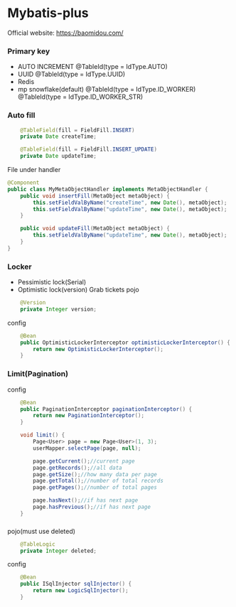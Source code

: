 # Mybatis-plus
Official website: https://baomidou.com/
### Primary key
- AUTO INCREMENT @TableId(type = IdType.AUTO)
- UUID @TableId(type = IdType.UUID)
- Redis
- mp snowflake(default) @TableId(type = IdType.ID_WORKER) @TableId(type = IdType.ID_WORKER_STR)

### Auto fill
``` java
    @TableField(fill = FieldFill.INSERT)
    private Date createTime;

    @TableField(fill = FieldFill.INSERT_UPDATE)
    private Date updateTime;
```

File under handler
``` java
@Component
public class MyMetaObjectHandler implements MetaObjectHandler {
    public void insertFill(MetaObject metaObject) {
        this.setFieldValByName("createTime", new Date(), metaObject);
        this.setFieldValByName("updateTime", new Date(), metaObject);
    }

    public void updateFill(MetaObject metaObject) {
        this.setFieldValByName("updateTime", new Date(), metaObject);
    }
}
```

### Locker
- Pessimistic lock(Serial)
- Optimistic lock(version) Grab tickets
pojo
``` java
    @Version
    private Integer version;
```
config
``` java
    @Bean
    public OptimisticLockerInterceptor optimisticLockerInterceptor() {
        return new OptimisticLockerInterceptor();
    }
```

### Limit(Pagination)
config
``` java
    @Bean
    public PaginationInterceptor paginationInterceptor() {
        return new PaginationInterceptor();
    }
```

``` java
    void limit() {
        Page<User> page = new Page<User>(1, 3);
        userMapper.selectPage(page, null);

        page.getCurrent();//current page
        page.getRecords();//all data
        page.getSize();//how many data per page
        page.getTotal();//number of total records
        page.getPages();//number of total pages

        page.hasNext();//if has next page
        page.hasPrevious();//if has next page
    }
```

###
pojo(must use deleted)
``` java
    @TableLogic
    private Integer deleted;
```
config
``` java
    @Bean
    public ISqlInjector sqlInjector() {
        return new LogicSqlInjector();
    }
```
